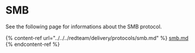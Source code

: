# SMB

See the following page for informations about the SMB protocol.&#x20;

{% content-ref url="../../../redteam/delivery/protocols/smb.md" %}
[smb.md](../../../redteam/delivery/protocols/smb.md)
{% endcontent-ref %}
